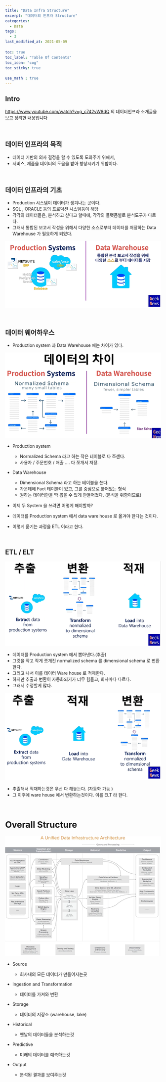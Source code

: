 ```yaml
---
title: "Data Infra Structure"
excerpt: "데이터의 인프라 Structure"
categories:
  - Data
tags:
  - 3
last_modified_at: 2021-05-09

toc: true
toc_label: "Table Of Contents"
toc_icon: "cog"
toc_sticky: true

use_math : true
---
```




## Intro

https://www.youtube.com/watch?v=g_c742vW8dQ 의 데이터인프라 소개글을 보고 정리한 내용입니다

<br>

## 데이터 인프라의 목적

- 데이터 기반의 의사 결정을 할 수 있도록 도와주기 위해서, 
- 서비스, 제품을 데이터의 도움을 받아 향상시키기 위함이다.

<br>

## 데이터 인프라의 기초

- Production 시스템이 데이터가 생겨나는 곳이다. 
- SQL , ORACLE 등의 프로덕션 시스템등이 해당
- 각각의 데이터들은, 분석하고 싶다고 할때에, 각각의 플랫폼별로 분석도구가 다르다.
- 그래서 통합된 보고서 작성을 위해서 다양한 소스로부터 데이터를 저장하는 Data Warehouse 가 필요하게 되었다.

![png](/assets/images/Data/2_1.PNG)

<BR>

## 데이터 웨어하우스

- Production system 과 Data Warehouse 에는 차이가 있다.

![png](/assets/images/Data/2_2.PNG)

- Production system 
  - Normalized Schema 라고 하는 작은 테이블로 다 쪼샌다.
  - 사용자 / 주문번호 / 매출 .... 다 쪼개서 저장.
- Data Warehouse
  - Dimensional Schema 라고 하는 테이블을 쓴다.
  - 가운데에 Fact 테이블이 있고, 그를 중심으로 붙어있는 형식
  - 원하는 데이터만을 딱 뽑을 수 있게 만들어졌다. (분석을 위함이므로)

- 이제 두 System 을 쓰려면 어떻게 해야할까? 
- 데이터를 Production system 에서 data ware house 로 옮겨야 한다는 것이다.
- 이렇게 옮기는 과정을 ETL 이라고 한다.  

<br>

## ETL / ELT

![png](/assets/images/Data/2_3.PNG)

- 데이터를 Production system 에서 뽑아낸다.(추출)
- 그것을 작고 작게 쪼개진 normalized schema 를 dimensional schema 로 변환한다.
- 그러고 나서 이를 데이터 Ware house 로 적제한다.
- 하지만 추출과 변환이 자동화되기가 너무 힘들고, 회사마다 다르다.
- 그래서 수정할게 많다.

![png](/assets/images/Data/2_4.PNG)

- 추출해서 적재하는것은 우선 다 해놓는다. (자동화 가능 )
- 그 이후에 ware house 에서 변환하는것이다. 이를 ELT 라 한다.

<br>

# Overall Structure

![png](/assets/images/Data/2_5.PNG)

- Source
  - 회사내의 모든 데이터가 만들어지는곳
- Ingestion and Transformation
  - 데이터를 가져와 변환
- Storage
  - 데이터의 저장소 (warehouse, lake)

- Historical
  - 옛날의 데이터들을 분석하는것
- Predictive
  - 미래의 데이터를 예측하는것
- Output
  - 분석된 결과를 보여주는것